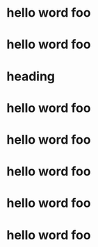 # hello word foo
# hello word foo



# heading

# hello word foo
# hello word foo
# hello word foo
# hello word foo
# hello word foo